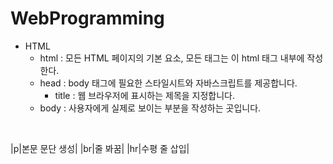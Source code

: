 # WebProgramming

- HTML
  - html : 모든 HTML 페이지의 기본 요소, 모든 태그는 이 html 태그 내부에 작성한다.
  - head : body 태그에 필요한 스타일시트와 자바스크립트를 제공합니다.
    - title : 웹 브라우저에 표시하는 제목을 지정합니다.
  - body : 사용자에게 실제로 보이는 부분을 작성하는 곳입니다.
 
 <br/>
 
|p|본문 문단 생성|
|br|줄 봐꿈|
|hr|수평 줄 삽입|
